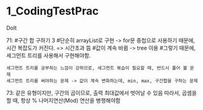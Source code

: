 # 1_CodingTestPrac
DoIt

71: 
#구간 합 구하기 3
#단순히 arrayList로 구현 -> for문 중첩으로 사용하기 때문에, 시간 복잡도가 커진다. => 시간초과 뜸
#값이 계속 바뀜 -> tree 이용
#그렇기 때문에, 세그먼트 트리를 사용해서 구현해야함.
```
세그먼트 트리를 공부하는 느낌이 강하므로, 세그먼트 복습이 필요할 때, 반드시 풀어 볼 문제
세그먼트 트리를 써야하는 문제 -> 값이 계속 변화하는데, min, max, 구간합을 구하는 문제
```

73: 같은 유형이지만, 구간의 곱이므로, 출력 최대값에서 벗어날 수 있음
따라서, 곱셈을 할 때, 항상 % 나머지연산(Mod) 연산을 병행해야함
